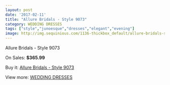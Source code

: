 ```yaml
---
layout: post
date: '2017-02-11'
title: "Allure Bridals - Style 9073"
category: WEDDING DRESSES
tags: ["style","junoesque","dresses","elegant","evening"]
image: http://img.sequinious.com/1136-thickbox_default/allure-bridals-style-9073.jpg
---
```

Allure Bridals - Style 9073

On Sales: **$365.99**
<a href="https://www.sequinious.com/wedding-dresses/440-allure-bridals-style-9073.html"><amp-img layout="responsive" width="600" height="600" src="//img.sequinious.com/1136-thickbox_default/allure-bridals-style-9073.jpg" alt="Allure Bridals - Style 9073 0" /></a>
<a href="https://www.sequinious.com/wedding-dresses/440-allure-bridals-style-9073.html"><amp-img layout="responsive" width="600" height="600" src="//img.sequinious.com/1142-thickbox_default/allure-bridals-style-9073.jpg" alt="Allure Bridals - Style 9073 1" /></a>
<a href="https://www.sequinious.com/wedding-dresses/440-allure-bridals-style-9073.html"><amp-img layout="responsive" width="600" height="600" src="//img.sequinious.com/1141-thickbox_default/allure-bridals-style-9073.jpg" alt="Allure Bridals - Style 9073 2" /></a>
<a href="https://www.sequinious.com/wedding-dresses/440-allure-bridals-style-9073.html"><amp-img layout="responsive" width="600" height="600" src="//img.sequinious.com/1140-thickbox_default/allure-bridals-style-9073.jpg" alt="Allure Bridals - Style 9073 3" /></a>
<a href="https://www.sequinious.com/wedding-dresses/440-allure-bridals-style-9073.html"><amp-img layout="responsive" width="600" height="600" src="//img.sequinious.com/1139-thickbox_default/allure-bridals-style-9073.jpg" alt="Allure Bridals - Style 9073 4" /></a>
<a href="https://www.sequinious.com/wedding-dresses/440-allure-bridals-style-9073.html"><amp-img layout="responsive" width="600" height="600" src="//img.sequinious.com/1138-thickbox_default/allure-bridals-style-9073.jpg" alt="Allure Bridals - Style 9073 5" /></a>
<a href="https://www.sequinious.com/wedding-dresses/440-allure-bridals-style-9073.html"><amp-img layout="responsive" width="600" height="600" src="//img.sequinious.com/1137-thickbox_default/allure-bridals-style-9073.jpg" alt="Allure Bridals - Style 9073 6" /></a>

Buy it: [Allure Bridals - Style 9073](https://www.sequinious.com/wedding-dresses/440-allure-bridals-style-9073.html "Allure Bridals - Style 9073")

View more: [WEDDING DRESSES](https://www.sequinious.com/2-wedding-dresses "WEDDING DRESSES")
